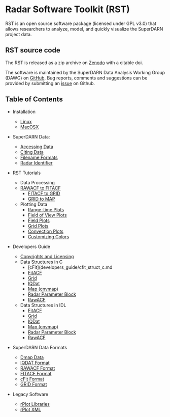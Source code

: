 <!--
(C) copyright 2019 SuperDARN Canada, University of Saskatchewan
author: Marina Schmidt, SuperDARN Canada
-->
# Radar Software Toolkit (RST)

RST is an open source software package (licensed under GPL v3.0) that allows researchers to analyze, model, and quickly visualize the SuperDARN project data.

## RST source code 

The RST is released as a zip archive on [Zenodo](https://doi.org/10.5281/zenodo.801458) with a citable doi. 

The software is maintained by the SuperDARN Data Analysis Working Group (DAWG) on [GitHub](https://github.com/SuperDARN/rst). Bug reports, comments and suggestions can be provided by submitting an [issue](https://github.com/SuperDARN/rst/issues) on Github.

## Table of Contents 
  - Installation
	* [Linux](user_guide/linux_install.md)
	* [MacOSX](user_guide/mac_install.md)
  - SuperDARN Data:
    * [Accessing Data](user_guide/data.md)
    * [Citing Data](user_guide/citing.md)
    * [Filename Formats](references/general/filename.md)
    * [Radar Identifier](references/general/radar_id.md)
  -  RST Tutorials 
	  - Data Processing
       * [RAWACF to FITACF](user_guide/make_fit.md)
	     * [FITACF to GRID](user_guide/make_grid.md)
	     * [GRID to MAP](user_guide/map_grid.md)
	  - Plotting Data
         * [Range-time Plots](user_guide/time_plot.md)
         * [Field of View Plots](user_guide/fov_plot.md)
         * [Field Plots](user_guide/field_plot.md)
         * [Grid Plots](user_guide/grid_plot.md)
         * [Convection Plots](user_guide/map_plot.md)
         * [Customizing Colors](user_guide/colors.md)
  - Developers Guide
    - [Copyrights and Licensing](developers_guide/copyright_license.md) 
    - Data Structures in C
         * [cFit](developers_guide/cfit_struct_c.md
         * [FitACF](developers_guide/fitacf_struct_c.md)
         * [Grid](developers_guide/grid_struct_c.md)
         * [IQDat](developers_guide/iqdat_struct_c.md)
         * [Map (cnvmap)](developers_guide/cnvmap_struct_c.md)
         * [Radar Parameter Block](developers_guide/radar_parameter_c.md)
         * [RawACF](developers_guide/rawacf_struct_c.md)
    - Data Structures in IDL
         * [FitACF](developer_guide/fiatcf_struct_idl.md)
         * [Grid](developers_guide/grid_struct_idl.md)
         * [IQDat](developers_guide/iqdat_struct_idl.md)
         * [Map (cnvmap)](developers_guide/cnvmap_struct_idl.md)
         * [Radar Parameter Block](developers_guide/radar_parameter_idl.md)
         * [RawACF](developers_guide/rawacf_struct_idl.md)

  - SuperDARN Data Formats
    * [Dmap Data](references/general/dmap_data.md)
    * [IQDAT Format](references/general/iqdat.md)
    * [RAWACF Format](references/general/rawacf.md)
    * [FITACF Format](references/general/fitacf.md)
    * [cFit Format](references/general/cfit.md)
    * [GRID Format](references/general/grid.md)
  - Legacy Software
    * [rPlot Libraries](legacy_software/rPlot_lib.md)
    * [rPlot XML](legacy_software/rPlot_XML.md)
